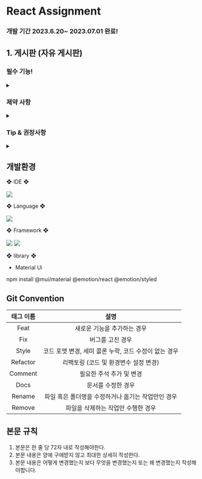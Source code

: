 # React Assignment

### 개발 기간 2023.6.20~ 2023.07.01 완료!

## 1. 게시판 (자유 게시판)

### 필수 기능!

<details>
<summary></summary>

- 테이블(정렬)
- 페이징 처리(페이지, 항목표시)
- 검색기능 (필터, 키워드 검색)
- 데이터 CRUD 기능 구현 (Create, Read, Update, Delete)
- 브라우저 스토리지를 이용하에 데이터 관리
  (세션, 로컬, 쿠키 상관없음)
- UI 디자인 (재량껏)
</details>

### 제약 사항

<details>
<summary></summary>
- UI의 경우 라이브러리 사용 가능하나, 기능의 경우 (검색 등) 라이브러리 사용이 아닌 직접 개발!
</details>

### Tip & 권장사항

<details>
<summary></summary>
  
- ESLint 및 Prettier 적용 (코드 포맷팅)
- ES6+ 문법 사용
- Github로 소스 관리 및 README 작성 (필수!)
- Commit Convention을 지키는 것을 권장 (추후 협업을 위함)
- 최대한 본인이 사용자라고 생각하고 작업.
- 디자인은 중요하지 않습니다. 기능 구현을 우선순위로 두세요.
</details>

<h2>개발환경</h2>

❖ IDE ❖ <br><br>
<img src="https://img.shields.io/badge/Visual Studio Code-007ACC?style=flat&logo=Visual Studio Code&logoColor=white"/>

❖ Language ❖ <br><br>
<img src="https://img.shields.io/badge/JavaScript-F7DF1E?style=flat&logo=javascript&logoColor=black" />

❖ Framework ❖ <br><br>
<img src="https://img.shields.io/badge/React-61DAFB?style=flat&logo=react&logoColor=black"/>
<img src="https://img.shields.io/badge/npm v9.6.7-CB3837?style=flat&logo=npm&logoColor=white"/>

❖ library ❖

- Material Ui

npm install @mui/material @emotion/react @emotion/styled

## Git Convention

| 태그 이름 |                         설명                          |
| :-------: | :---------------------------------------------------: |
|   Feat    |              새로운 기능을 추가하는 경우              |
|    Fix    |                   버그를 고친 경우                    |
|   Style   | 코드 포맷 변경, 세미 콜론 누락, 코드 수정이 없는 경우 |
| Refactor  |         리팩토링 (코드 및 환경변수 설정 변경)         |
|  Comment  |               필요한 주석 추가 및 변경                |
|   Docs    |                  문서를 수정한 경우                   |
|  Rename   |  파일 혹은 폴더명을 수정하거나 옮기는 작업만인 경우   |
|  Remove   |          파일을 삭제하는 작업만 수행한 경우           |

## 본문 규칙

1. 본문은 한 줄 당 72자 내로 작성해야한다.
2. 본문 내용은 양에 구애받지 않고 최대한 상세히 작성한다.
3. 본문 내용은 어떻게 변경했는지 보다 무엇을 변경했는지 또는 왜 변경했는지 작성해야합니다.
